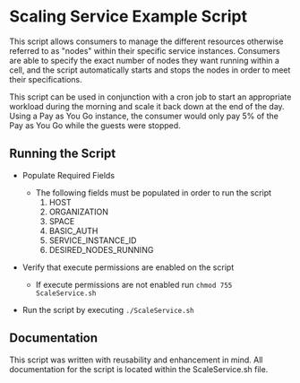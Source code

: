 # Scaling Service Example Script

This script allows consumers to manage the different resources otherwise referred to as "nodes" within their specific service instances. Consumers are able to specify the exact number of nodes they want running within a cell, and the script automatically starts and stops the nodes in order to meet their specifications.

This script can be used in conjunction with a cron job to start an appropriate workload during the morning and scale it back down at the end of the day. Using a Pay as You Go instance, the consumer would only pay 5% of the Pay as You Go while the guests were stopped. 

## Running the Script

* Populate Required Fields
  * The following fields must be populated in order to run the script
      1. HOST                   
      2. ORGANIZATION           
      3. SPACE                 
      4. BASIC_AUTH             
      5. SERVICE_INSTANCE_ID
      6. DESIRED_NODES_RUNNING  

* Verify that execute permissions are enabled on the script
  * If execute permissions are not enabled run `chmod 755 ScaleService.sh`

* Run the script by executing `./ScaleService.sh`

## Documentation
This script was written with reusability and enhancement in mind. All documentation for the script is located within the ScaleService.sh file.
